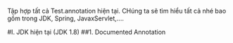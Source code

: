 Tập hợp tất cả Test.annotation hiện tại. CHúng ta sẽ tìm hiểu tất cả nhé bao gồm trong JDK, Spring, JavaxServlet,....

#I. JDK hiện tại (JDK 1.8)
##1. Documented Annotation



